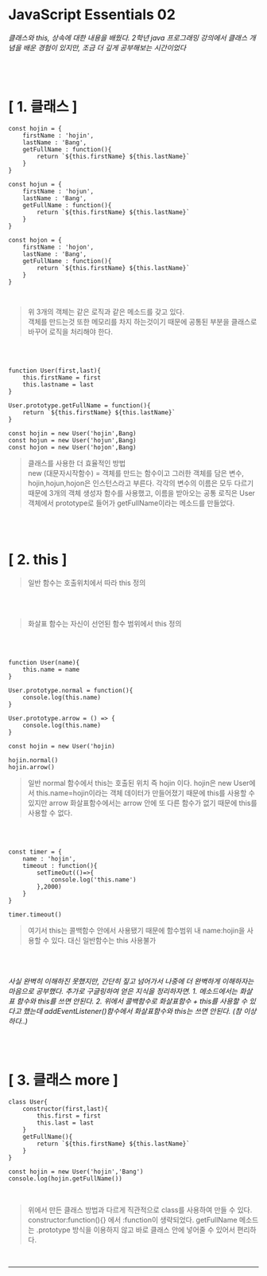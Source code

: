 # JavaScript Essentials 02

*클래스와 this, 상속에 대한 내용을 배웠다. 2학년 java 프로그래밍 강의에서 클래스 개념을 배운 경험이 있지만, 조금 더 깊게 공부해보는 시간이었다*

<br>
<br>

# **[ 1. 클래스 ]**

```
const hojin = {
    firstName : 'hojin',
    lastName : 'Bang',
    getFullName : function(){
        return `${this.firstName} ${this.lastName}`
    }
}

const hojun = {
    firstName : 'hojun',
    lastName : 'Bang',
    getFullName : function(){
        return `${this.firstName} ${this.lastName}`
    }
}

const hojon = {
    firstName : 'hojon',
    lastName : 'Bang',
    getFullName : function(){
        return `${this.firstName} ${this.lastName}`
    }
}



```
>위 3개의 객체는 같은 로직과 같은 메소드를 갖고 있다. <br>
객체를 만드는것 또한 메모리를 차지 하는것이기 때문에 공통된 부분을 클래스로 바꾸어 로직을 처리해야 한다. 

<br>
<br>

```
function User(first,last){
    this.firstName = first
    this.lastname = last
}

User.prototype.getFullName = function(){
    return `${this.firstName} ${this.lastName}`
}

const hojin = new User('hojin',Bang)
const hojun = new User('hojun',Bang)
const hojon = new User('hojon',Bang)

```
>클래스를 사용한 더 효율적인 방법 <br>
new (대문자시작함수) = 객체를 만드는 함수이고 그러한 객체를 담은 변수, hojin,hojun,hojon은 인스턴스라고 부른다.
각각의 변수의 이름은 모두 다르기 때문에 3개의 객체 생성자 함수를 사용했고, 이름을 받아오는 공통 로직은 User객체에서 prototype로 들어가 getFullName이라는 메소드를 만들었다.


<br>
<br>


# **[ 2. this ]**
> 일반 함수는 호출위치에서 따라 this 정의

<br>
<br>

> 화살표 함수는 자신이 선언된 함수 범위에서 this 정의


<br>
<br>

```
function User(name){
    this.name = name
}

User.prototype.normal = function(){
    console.log(this.name)
}

User.prototype.arrow = () => {
    console.log(this.name)
}

const hojin = new User('hojin)

hojin.normal()
hojin.arrow()

```

> 일반 normal 함수에서 this는 호출된 위치 즉 hojin 이다. hojin은 new User에서 this.name=hojin이라는 객체 데이터가 만들어졌기 때문에 this를 사용할 수 있지만 arrow 화살표함수에서는 arrow 안에 또 다른 함수가 없기 때문에 this를 사용할 수 없다.

<br>
<br>

```
const timer = {
    name : 'hojin',
    timeout : function(){
        setTimeOut(()=>{
            console.log('this.name')
        },2000)
    }
}

timer.timeout()
```

>여기서 this는 콜백함수 안에서 사용됐기 때문에 함수범위 내 name:hojin을 사용할 수 있다. 대신 일반함수는 this 사용불가

<br>
<br>

*사실 완벽히 이해하진 못했지만, 간단히 짚고 넘어가서 나중에 더 완벽하게 이해하자는 마음으로 공부했다. 추가로 구글링하여 얻은 지식을 정리하자면. 1. 메소드에서는 화살표 함수와 this를 쓰면 안된다. 2. 위에서 콜백함수로 화살표함수 + this를 사용할 수 있다고 했는데 addEventListener()함수에서 화살표함수와 this는 쓰면 안된다. (참 이상하다..)*

<br>
<br>


# **[ 3. 클래스 more  ]**

```
class User{
    constructor(first,last){
        this.first = first
        this.last = last
    }
    getFullName(){
        return `${this.firstName} ${this.lastName}`
    }
}

const hojin = new User('hojin','Bang')
console.log(hojin.getFullName())
```
<br>

>위에서 만든 클래스 방법과 다르게 직관적으로 class를 사용하여 만들 수 있다. constructor:function(){} 에서 :function이 생략되었다. getFullName 메소드는 .prototype 방식을 이용하지 않고 바로 클래스 안에 넣어줄 수 있어서 편리하다.

<br>
<hr>